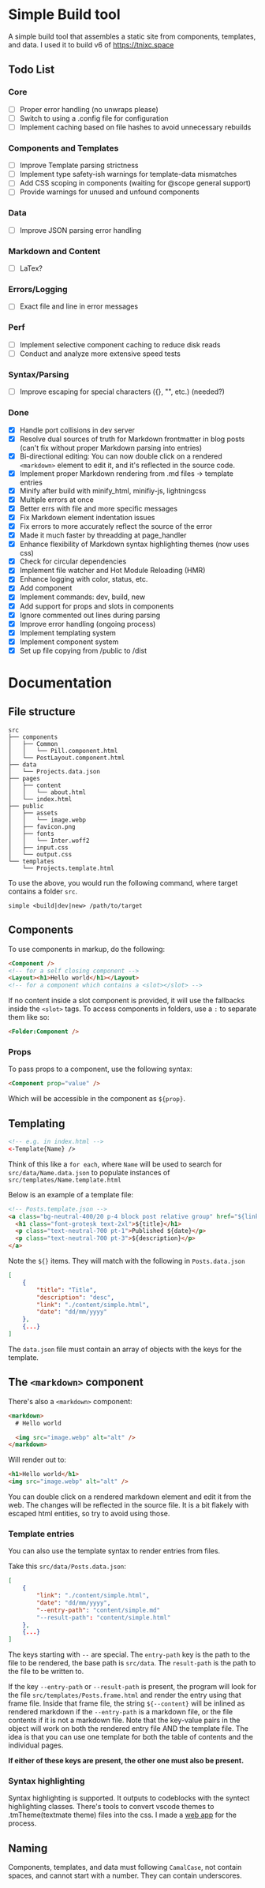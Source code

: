 # Simple Build tool

A simple build tool that assembles a static site from components, templates, and
data. I used it to build v6 of https://tnixc.space

## Todo List

### Core

- [ ] Proper error handling (no unwraps please)
- [ ] Switch to using a .config file for configuration
- [ ] Implement caching based on file hashes to avoid unnecessary rebuilds

### Components and Templates

- [ ] Improve Template parsing strictness
- [ ] Implement type safety-ish warnings for template-data mismatches
- [ ] Add CSS scoping in components (waiting for @scope general support)
- [ ] Provide warnings for unused and unfound components

### Data

- [ ] Improve JSON parsing error handling

### Markdown and Content

- [ ] LaTex?

### Errors/Logging

- [ ] Exact file and line in error messages

### Perf

- [ ] Implement selective component caching to reduce disk reads
- [ ] Conduct and analyze more extensive speed tests

### Syntax/Parsing

- [ ] Improve escaping for special characters ({}, "", etc.) (needed?)

### Done

- [x] Handle port collisions in dev server
- [x] Resolve dual sources of truth for Markdown frontmatter in blog posts (can't fix without proper Markdown parsing into entries)
- [x] Bi-directional editing: You can now double click on a rendered `<markdown>` element to edit it, and it's reflected in the source code.
- [x] Implement proper Markdown rendering from .md files -> template entries
- [x] Minify after build with minify_html, minifiy-js, lightningcss
- [x] Multiple errors at once
- [x] Better errs with file and more specific messages
- [x] Fix Markdown element indentation issues
- [x] Fix errors to more accurately reflect the source of the error
- [x] Made it much faster by threadding at page_handler
- [x] Enhance flexibility of Markdown syntax highlighting themes (now uses css)
- [x] Check for circular dependencies
- [x] Implement file watcher and Hot Module Reloading (HMR)
- [x] Enhance logging with color, status, etc.
- [x] Add <markdown> component
- [x] Implement commands: dev, build, new
- [x] Add support for props and slots in components
- [x] Ignore commented out lines during parsing
- [x] Improve error handling (ongoing process)
- [x] Implement templating system
- [x] Implement component system
- [x] Set up file copying from /public to /dist

# Documentation

## File structure

```
src
├── components
│   ├── Common
│   │   └── Pill.component.html
│   └── PostLayout.component.html
├── data
│   └── Projects.data.json
├── pages
│   ├── content
│   │   └── about.html
│   └── index.html
├── public
│   ├── assets
│   │   └── image.webp
│   ├── favicon.png
│   ├── fonts
│   │   └── Inter.woff2
│   ├── input.css
│   └── output.css
└── templates
    └── Projects.template.html
```

To use the above, you would run the following command, where target contains a
folder `src`.

```
simple <build|dev|new> /path/to/target
```

## Components

To use components in markup, do the following:

```html
<Component />
<!-- for a self closing component -->
<Layout><h1>Hello world</h1></Layout>
<!-- for a component which contains a <slot></slot> -->
```

If no content inside a slot component is provided, it will use the fallbacks
inside the `<slot>` tags. To access components in folders, use a `:` to separate
them like so:

```html
<Folder:Component />
```

### Props

To pass props to a component, use the following syntax:

```html
<Component prop="value" />
```

Which will be accessible in the component as `${prop}`.

## Templating

```html
<!-- e.g. in index.html -->
<-Template{Name} />
```

Think of this like a `for each`, where `Name` will be used to search for
`src/data/Name.data.json` to populate instances of
`src/templates/Name.template.html`

Below is an example of a template file:

```html
<!-- Posts.template.json -->
<a class="bg-neutral-400/20 p-4 block post relative group" href="${link}">
  <h1 class="font-grotesk text-2xl">${title}</h1>
  <p class="text-neutral-700 pt-1">Published ${date}</p>
  <p class="text-neutral-700 pt-3">${description}</p>
</a>
```

Note the `${}` items. They will match with the following in `Posts.data.json`

```json
[
    {
        "title": "Title",
        "description": "desc",
        "link": "./content/simple.html",
        "date": "dd/mm/yyyy"
    },
    {...}
]
```

The `data.json` file must contain an array of objects with the keys for the
template.

## The `<markdown>` component

There's also a `<markdown>` component:

```html
<markdown>
  # Hello world

  <img src="image.webp" alt="alt" />
</markdown>
```

Will render out to:

```html
<h1>Hello world</h1>
<img src="image.webp" alt="alt" />
```

You can double click on a rendered markdown element and edit it from the web. The changes will be reflected in the source file. It is a bit flakely with escaped html entities, so try to avoid using those.

### Template entries

You can also use the template syntax to render entries from files.

Take this `src/data/Posts.data.json`:

```json
[
    {
        "link": "./content/simple.html",
        "date": "dd/mm/yyyy",
        "--entry-path": "content/simple.md"
        "--result-path": "content/simple.html"
    },
    {...}
]
```

The keys starting with `--` are special. The `entry-path` key is the path to the
file to be rendered, the base path is `src/data`. The `result-path` is the path
to the file to be written to.

If the key `--entry-path` or `--result-path` is present, the program will look
for the file `src/templates/Posts.frame.html` and render the entry using that
frame file. Inside that frame file, the string `${--content}` will be inlined as
rendered markdown if the `--entry-path` is a markdown file, or the file contents
if it is not a markdown file. Note that the key-value pairs in the object will
work on both the rendered entry file AND the template file. The idea is that you
can use one template for both the table of contents and the individual pages.

**If either of these keys are present, the other one must also be present.**

### Syntax highlighting

Syntax highlighting is supported. It outputs to codeblocks with the syntect
highlighting classes. There's tools to convert vscode themes to .tmTheme(textmate theme) files
into the css. I made a [web app](https://tm-theme2css.vercel.app/) for the process.

## Naming

Components, templates, and data must following `CamalCase`, not contain spaces,
and cannot start with a number. They can contain underscores.
